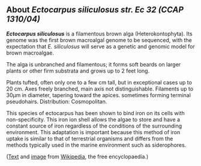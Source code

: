 About *Ectocarpus siliculosus str. Ec 32 (CCAP 1310/04)* 
--------------------------------------------------------



***Ectocarpus siliculosus*** is a filamentous brown alga
(Heterokontophyta). Its genome was the first brown macroalgal genome to
be sequenced, with the expectation that *E. siliculosus* will serve as a
genetic and genomic model for brown macroalgae.

The alga is unbranched and filamentous; it forms soft beards on larger
plants or other firm substrata and grows up to 2 feet long.

Plants tufted, often only one to a few cm tall, but in exceptional cases
up to 20 cm. Axes freely branched, main axis not distinguishable.
Filaments up to 30μm in diameter, tapering toward the apices. sometimes
forming terminal pseudohairs. Distribution: Cosmopolitan.

This species of ectocarpus has been shown to bind iron on its cells with
non-specificity. This iron ion shell allows the algae to store and have
a constant source of iron regardless of the conditions of the
surrounding environment. This adaptation is important because this
method of iron uptake is similar to that of terrestrial organisms and
differs from the methods typically used in the marine environment such
as siderophores.

([Text](http://en.wikipedia.org/wiki/Ectocarpus_siliculosus) and
[image](https://commons.wikimedia.org/wiki/File:Ectocarpus_siliculosus.jpg)
from [Wikipedia](http://en.wikipedia.org/), the free encyclopaedia.)
